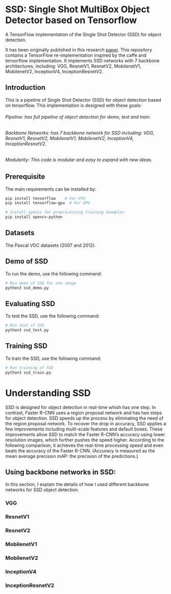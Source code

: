 # SSD: Single Shot MultiBox Object Detector based on Tensorflow

A TensorFlow implementation of the Single Shot Detector (SSD) for object detection. 

It has been originally published in this research [paper](https://arxiv.org/abs/1512.02325). This repository contains a TensorFlow re-implementation inspired by the caffe and tensorflow implementation. It implements SSD networks with 7 backbone architectures, including: VGG, ResnetV1, ResnetV2, MobilenetV1, MobilenetV2, InceptionV4, InceptionResnetV2.



## Introduction
This is a pipeline of Single Shot Detector (SSD) for object detection based on tensorflow. This implementation is designed with these goals:
###### Pipeline: has full pipeline of object detection for demo, test and train.
###### Backbone Networks: has 7 backbone network for SSD including: VGG, ResnetV1, ResnetV2, MobilenetV1, MobilenetV2, InceptionV4, InceptionResnetV2. 
###### Modularity: This code is modular and easy to expand with new ideas.


## Prerequisite
The main requirements can be installed by:

```bash
pip install tensorflow    # For CPU
pip install tensorflow-gpu  # For GPU

# Install opencv for preprocessing training examples
pip install opencv-python
```

## Datasets
The Pascal VOC datasets (2007 and 2012). 


## Demo of SSD
To run the demo, use the following command:
```python
# Run demo of SSD for one image
python3 ssd_demo.py

```


## Evaluating SSD 
To test the SSD, use the following command:
```python
# Run test of SSD
python3 ssd_test.py

```


## Training SSD
To train the SSD, use the following command:
```python
# Run training of SSD
python3 ssd_train.py

```



# Understanding SSD
SSD is designed for object detection in real-time whish has one step. In contrast, Faster R-CNN uses a region proposal network and has two steps for object detection. SSD speeds up the process by eliminating the need of the region proposal network. To recover the drop in accuracy, SSD applies a few improvements including multi-scale features and default boxes. These improvements allow SSD to match the Faster R-CNN’s accuracy using lower resolution images, which further pushes the speed higher. According to the following comparison, it achieves the real-time processing speed and even beats the accuracy of the Faster R-CNN. (Accuracy is measured as the mean average precision mAP: the precision of the predictions.)





## Using backbone networks in SSD: 
In this section, I explain the details of how I used different backbone networks for SSD object detection.   


### VGG


### ResnetV1


### ResnetV2


### MobilenetV1


### MobilenetV2


### InceptionV4


### InceptionResnetV2





